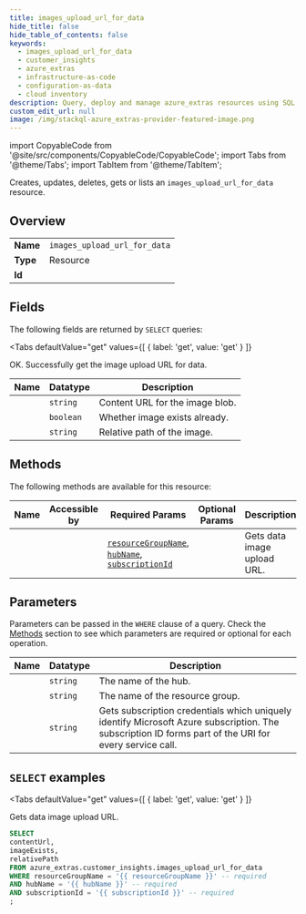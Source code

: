 ```yaml
--- 
title: images_upload_url_for_data
hide_title: false
hide_table_of_contents: false
keywords:
  - images_upload_url_for_data
  - customer_insights
  - azure_extras
  - infrastructure-as-code
  - configuration-as-data
  - cloud inventory
description: Query, deploy and manage azure_extras resources using SQL
custom_edit_url: null
image: /img/stackql-azure_extras-provider-featured-image.png
---
```


import CopyableCode from '@site/src/components/CopyableCode/CopyableCode';
import Tabs from '@theme/Tabs';
import TabItem from '@theme/TabItem';

Creates, updates, deletes, gets or lists an <code>images_upload_url_for_data</code> resource.

## Overview
<table><tbody>
<tr><td><b>Name</b></td><td><code>images_upload_url_for_data</code></td></tr>
<tr><td><b>Type</b></td><td>Resource</td></tr>
<tr><td><b>Id</b></td><td><CopyableCode code="azure_extras.customer_insights.images_upload_url_for_data" /></td></tr>
</tbody></table>

## Fields

The following fields are returned by `SELECT` queries:

<Tabs
    defaultValue="get"
    values={[
        { label: 'get', value: 'get' }
    ]}
>
<TabItem value="get">

OK. Successfully get the image upload URL for data.

<table>
<thead>
    <tr>
    <th>Name</th>
    <th>Datatype</th>
    <th>Description</th>
    </tr>
</thead>
<tbody>
<tr>
    <td><CopyableCode code="contentUrl" /></td>
    <td><code>string</code></td>
    <td>Content URL for the image blob.</td>
</tr>
<tr>
    <td><CopyableCode code="imageExists" /></td>
    <td><code>boolean</code></td>
    <td>Whether image exists already.</td>
</tr>
<tr>
    <td><CopyableCode code="relativePath" /></td>
    <td><code>string</code></td>
    <td>Relative path of the image.</td>
</tr>
</tbody>
</table>
</TabItem>
</Tabs>

## Methods

The following methods are available for this resource:

<table>
<thead>
    <tr>
    <th>Name</th>
    <th>Accessible by</th>
    <th>Required Params</th>
    <th>Optional Params</th>
    <th>Description</th>
    </tr>
</thead>
<tbody>
<tr>
    <td><a href="#get"><CopyableCode code="get" /></a></td>
    <td><CopyableCode code="select" /></td>
    <td><a href="#parameter-resourceGroupName"><code>resourceGroupName</code></a>, <a href="#parameter-hubName"><code>hubName</code></a>, <a href="#parameter-subscriptionId"><code>subscriptionId</code></a></td>
    <td></td>
    <td>Gets data image upload URL.</td>
</tr>
</tbody>
</table>

## Parameters

Parameters can be passed in the `WHERE` clause of a query. Check the [Methods](#methods) section to see which parameters are required or optional for each operation.

<table>
<thead>
    <tr>
    <th>Name</th>
    <th>Datatype</th>
    <th>Description</th>
    </tr>
</thead>
<tbody>
<tr id="parameter-hubName">
    <td><CopyableCode code="hubName" /></td>
    <td><code>string</code></td>
    <td>The name of the hub.</td>
</tr>
<tr id="parameter-resourceGroupName">
    <td><CopyableCode code="resourceGroupName" /></td>
    <td><code>string</code></td>
    <td>The name of the resource group.</td>
</tr>
<tr id="parameter-subscriptionId">
    <td><CopyableCode code="subscriptionId" /></td>
    <td><code>string</code></td>
    <td>Gets subscription credentials which uniquely identify Microsoft Azure subscription. The subscription ID forms part of the URI for every service call.</td>
</tr>
</tbody>
</table>

## `SELECT` examples

<Tabs
    defaultValue="get"
    values={[
        { label: 'get', value: 'get' }
    ]}
>
<TabItem value="get">

Gets data image upload URL.

```sql
SELECT
contentUrl,
imageExists,
relativePath
FROM azure_extras.customer_insights.images_upload_url_for_data
WHERE resourceGroupName = '{{ resourceGroupName }}' -- required
AND hubName = '{{ hubName }}' -- required
AND subscriptionId = '{{ subscriptionId }}' -- required
;
```
</TabItem>
</Tabs>
